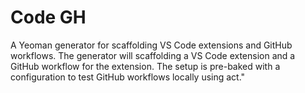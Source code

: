 # Code GH

A Yeoman generator for scaffolding VS Code extensions and GitHub workflows. The generator will scaffolding a VS Code extension and a GitHub workflow for the extension. The setup is pre-baked with a configuration to test GitHub workflows locally using act."